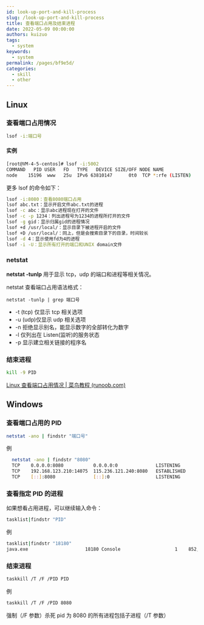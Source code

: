 ```yaml
---
id: look-up-port-and-kill-process
slug: /look-up-port-and-kill-process
title: 查看端口占用及结束进程
date: 2022-05-09 00:00:00
authors: kuizuo
tags: 
  - system
keywords: 
  - system
permalink: /pages/bf9e5d/
categories: 
  - skill
  - other
---
```


## Linux

### 查看端口占用情况

```sh
lsof -i:端口号
```

#### 实例

```sh
[root@VM-4-5-centos]# lsof -i:5002
COMMAND   PID USER   FD   TYPE   DEVICE SIZE/OFF NODE NAME
node    15196  www   25u  IPv6 63810147      0t0  TCP *:rfe (LISTEN)
```

更多 lsof 的命令如下：

```sh
lsof -i:8080：查看8080端口占用
lsof abc.txt：显示开启文件abc.txt的进程
lsof -c abc：显示abc进程现在打开的文件
lsof -c -p 1234：列出进程号为1234的进程所打开的文件
lsof -g gid：显示归属gid的进程情况
lsof +d /usr/local/：显示目录下被进程开启的文件
lsof +D /usr/local/：同上，但是会搜索目录下的目录，时间较长
lsof -d 4：显示使用fd为4的进程
lsof -i -U：显示所有打开的端口和UNIX domain文件
```

### netstat

**netstat -tunlp** 用于显示 tcp，udp 的端口和进程等相关情况。

netstat 查看端口占用语法格式：

```
netstat -tunlp | grep 端口号
```

- -t (tcp) 仅显示 tcp 相关选项
- -u (udp)仅显示 udp 相关选项
- -n 拒绝显示别名，能显示数字的全部转化为数字
- -l 仅列出在 Listen(监听)的服务状态
- -p 显示建立相关链接的程序名

### 结束进程

```sh
kill -9 PID
```

[Linux 查看端口占用情况 | 菜鸟教程 (runoob.com)](https://www.runoob.com/w3cnote/linux-check-port-usage.html)

## Windows

### 查看端口占用的 PID

```sh
netstat -ano | findstr "端口号"
```

例

```sh
  netstat -ano | findstr "8080"
  TCP    0.0.0.0:8080           0.0.0.0:0              LISTENING       18180
  TCP    192.168.123.210:14075  115.236.121.240:8080   ESTABLISHED     14060
  TCP    [::]:8080              [::]:0                 LISTENING       18180
```

### 查看指定 PID 的进程

如果想看占用进程，可以继续输入命令：

```sh
tasklist|findstr "PID"
```

例

```sh
tasklist|findstr "18180"
java.exe                     18180 Console                    1    852,996 K
```

### 结束进程

```sh
taskkill /T /F /PID PID
```

例

```sh
taskkill /T /F /PID 8080
```

强制（/F 参数）杀死 pid 为 8080 的所有进程包括子进程（/T 参数）
